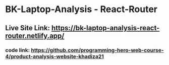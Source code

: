 # BK-Laptop-Analysis - React-Router
## Live Site Link: https://bk-laptop-analysis-react-router.netlify.app/
### code link: https://github.com/programming-hero-web-course-4/product-analysis-website-khadiza21
